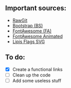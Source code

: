 ## Important sources:
- [RawGit](https://rawgit.com/)
- [Bootstrap (BS)](https://getbootstrap.com/)
- [FontAwesome (FA)](https://fontawesome.com/)
- [FontAwesome Animated](https://l-lin.github.io/font-awesome-animation/)
- [Lipis Flags SVG](http://flag-icon-css.lip.is/)


## To do:
- [x] Create a functional links
- [ ] Clean up the code
- [ ] Add some useless stuff
